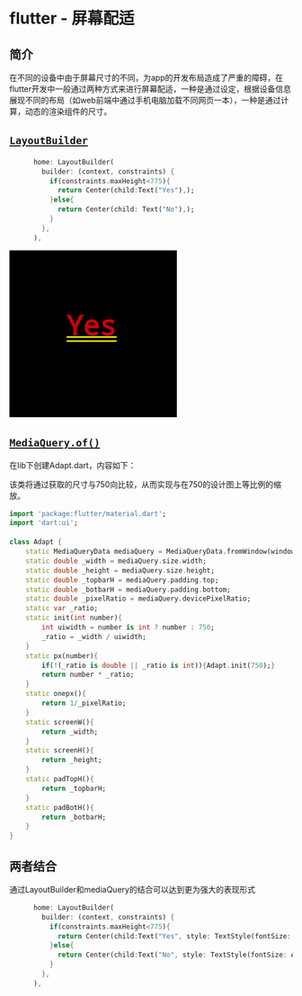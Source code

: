 # flutter - 屏幕配适

## 简介

在不同的设备中由于屏幕尺寸的不同，为app的开发布局造成了严重的障碍，在flutter开发中一般通过两种方式来进行屏幕配适，一种是通过设定，根据设备信息展现不同的布局（如web前端中通过手机电脑加载不同网页一本），一种是通过计算，动态的渲染组件的尺寸。

## **[`LayoutBuilder`](https://api.flutter.dev/flutter/widgets/LayoutBuilder-class.html)** 

``` dart
      home: LayoutBuilder(
        builder: (context, constraints) {
          if(constraints.maxHeight<775){
            return Center(child:Text("Yes"),);
          }else{
            return Center(child: Text("No"),);
          }
        },
      ),
```

![Screen Capture_select-area_20200624172815](https://raw.githubusercontent.com/How-invin/DimChat/master/Dimchat-Doc/img/Screen%20Capture_select-area_20200624172815.png)

##  **[`MediaQuery.of()`](https://api.flutter.dev/flutter/widgets/MediaQuery/of.html)**

在lib下创建Adapt.dart，内容如下：

该类将通过获取的尺寸与750向比较，从而实现与在750的设计图上等比例的缩放。

```dart
import 'package:flutter/material.dart';
import 'dart:ui';

class Adapt {
    static MediaQueryData mediaQuery = MediaQueryData.fromWindow(window);
    static double _width = mediaQuery.size.width;
    static double _height = mediaQuery.size.height;
    static double _topbarH = mediaQuery.padding.top;
    static double _botbarH = mediaQuery.padding.bottom;
    static double _pixelRatio = mediaQuery.devicePixelRatio;
    static var _ratio;
    static init(int number){
        int uiwidth = number is int ? number : 750;
        _ratio = _width / uiwidth;
    }
    static px(number){
        if(!(_ratio is double || _ratio is int)){Adapt.init(750);}
        return number * _ratio;
    }
    static onepx(){
        return 1/_pixelRatio;
    }
    static screenW(){
        return _width;
    }
    static screenH(){
        return _height;
    }
    static padTopH(){
        return _topbarH;
    }
    static padBotH(){
        return _botbarH;
    }
}
```

## 两者结合

通过LayoutBuilder和mediaQuery的结合可以达到更为强大的表现形式

```dart
      home: LayoutBuilder(
        builder: (context, constraints) {
          if(constraints.maxHeight<775){
            return Center(child:Text("Yes", style: TextStyle(fontSize: Adapt.px(60)),),);
          }else{
            return Center(child:Text("No", style: TextStyle(fontSize: Adapt.px(60)),),);
          }
        },
      ),
```

